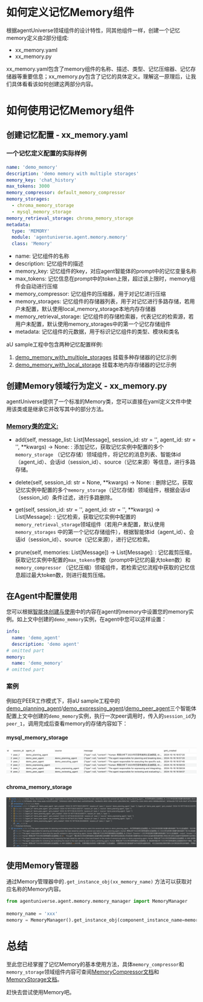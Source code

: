 # 如何定义记忆Memory组件

根据agentUniverse领域组件的设计特性，同其他组件一样，创建一个记忆memory定义由2部分组成:

- xx_memory.yaml
- xx_memory.py

xx_memory.yaml包含了memory组件的名称、描述、类型、记忆压缩器、记忆存储器等重要信息；xx_memory.py包含了记忆的具体定义。理解这一原理后，让我们具体看看该如何创建这两部分内容。

# 如何使用记忆Memory组件

## 创建记忆配置 - xx_memory.yaml

### 一个记忆定义配置的实际样例

```yaml
name: 'demo_memory'
description: 'demo memory with multiple storages'
memory_key: 'chat_history'
max_tokens: 3000
memory_compressor: default_memory_compressor
memory_storages:
  - chroma_memory_storage
  - mysql_memory_storage
memory_retrieval_storage: chroma_memory_storage
metadata:
  type: 'MEMORY'
  module: 'agentuniverse.agent.memory.memory'
  class: 'Memory'
```

- name: 记忆组件的名称
- description: 记忆组件的描述
- memory_key: 记忆组件的key，对应agent智能体的prompt中的记忆变量名称
- max_tokens: 记忆信息在prompt中的token上限，超过该上限时，memory组件会自动进行压缩
- memory_compressor: 记忆组件的压缩器，用于对记忆进行压缩
- memory_storages: 记忆组件的存储器列表，用于对记忆进行多路存储，若用户未配置，默认使用local_memory_storage本地内存存储器
- memory_retrieval_storage: 记忆组件的存储检索器，代表记忆的检索源，若用户未配置，默认使用memory_storages中的第一个记忆存储组件
- metadata: 记忆组件的元数据，用于标识记忆组件的类型、模块和类名

aU sample工程中包含两种记忆配置样例:

1. [demo_memory_with_multiple_storages](../../../sample_standard_app/intelligence/agentic/memory/demo_memory_a.yaml) 挂载多种存储器的记忆示例
2. [demo_memory_with_local_storage](../../../sample_standard_app/intelligence/agentic/memory/demo_memory_b.yaml) 挂载本地内存存储器的记忆示例


## 创建Memory领域行为定义 - xx_memory.py

agentUniverse提供了一个标准的Memory类，您可以直接在yaml定义文件中使用该类或是继承它并改写其中的部分方法。

### [Memory类的定义:](../../../agentuniverse/agent/memory/memory.py)

- add(self, message_list: List[Message], session_id: str = '', agent_id: str = '', **kwargs) -> None:
  : 添加记忆，获取记忆实例中配置的多个`memory_storage`
  （记忆存储）领域组件，将记忆的消息列表、智能体id（agent_id）、会话id（session_id）、source（记忆来源）等信息，进行多路存储。

- delete(self, session_id: str = None, **kwargs) -> None:
  : 删除记忆，获取记忆实例中配置的多个`memory_storage`（记忆存储）领域组件，根据会话id（session_id）条件过滤，进行多路删除。

- get(self, session_id: str = '', agent_id: str = '', **kwargs) -> List[Message]:
  : 记忆检索，获取记忆实例中配置的`memory_retrieval_storage`领域组件（若用户未配置，默认使用`memory_storages`
  中的第一个记忆存储组件），根据智能体id（agent_id）、会话id（session_id）、source（记忆来源），进行记忆检索。

- prune(self, memories: List[Message]) -> List[Message]:
  : 记忆裁剪压缩，获取记忆实例中配置的`max_tokens`参数（prompt中记忆的最大token数）和`memory_compressor`
  （记忆压缩）领域组件，若检索记忆流程中获取的记忆信息超过最大token数，则进行裁剪压缩。

## 在Agent中配置使用

您可以根据[智能体创建与使用](2_2_1_智能体创建与使用.md)中的内容在agent的memory中设置您的memory实例。如上文中创建的`demo_memory`实例，在agent中您可以这样设置：

```yaml
info:
  name: 'demo_agent'
  description: 'demo agent'
# omitted part
memory:
  name: 'demo_memory'
# omitted part
```

### 案例
例如在PEER工作模式下，将aU sample工程中的[demo_planning_agent](../../../sample_standard_app/intelligence/agentic/agent/agent_instance/peer_agent_case/demo_planning_agent.yaml)/[demo_expressing_agent](../../../sample_standard_app/intelligence/agentic/agent/agent_instance/peer_agent_case/demo_expressing_agent.yaml)/[demo_peer_agent](../../../sample_standard_app/intelligence/agentic/agent/agent_instance/peer_agent_case/demo_peer_agent.yaml)三个智能体配置上文中创建的`demo_memory`实例，执行一次peer调用时，传入的`session_id`为`peer_1`，调用完成后查看memory的存储内容如下：

#### mysql_memory_storage
![mysql_memory](../_picture/mysql_memory.png)

#### chroma_memory_storage
![chroma_memory](../_picture/chroma_memory.png)

## 使用Memory管理器

通过Memory管理器中的`.get_instance_obj(xx_memory_name)` 方法可以获取对应名称的Memory内容。

```python
from agentuniverse.agent.memory.memory_manager import MemoryManager

memory_name = 'xxx'
memory = MemoryManager().get_instance_obj(component_instance_name=memory_name)
```

# 总结

至此您已经掌握了记忆Memory的基本使用方法，具体`memory_compressor`和`memory_storage`领域组件内容可查阅[MemoryCompressor文档](2_2_5_MemoryCompressor.md)和[MemoryStorage文档](2_2_5_MemoryStorage.md)。

赶快去尝试使用Memory吧。
